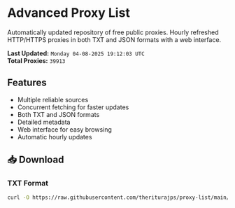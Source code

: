 # Advanced Proxy List

Automatically updated repository of free public proxies. Hourly refreshed HTTP/HTTPS proxies in both TXT and JSON formats with a web interface.

**Last Updated:** `Monday 04-08-2025 19:12:03 UTC`  
**Total Proxies:** `39913`

## Features
- Multiple reliable sources
- Concurrent fetching for faster updates
- Both TXT and JSON formats
- Detailed metadata
- Web interface for easy browsing
- Automatic hourly updates

## 📥 Download

### TXT Format
```bash
curl -O https://raw.githubusercontent.com/theriturajps/proxy-list/main/proxies.txt
